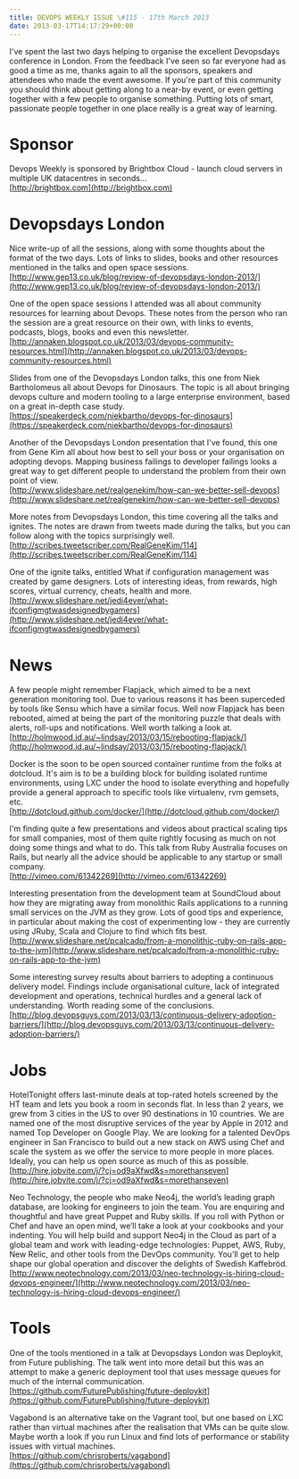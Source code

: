 ```yaml
---
title: DEVOPS WEEKLY ISSUE \#115 - 17th March 2013 
date: 2013-03-17T14:17:29+00:00
---
```


I've spent the last two days helping to organise the excellent Devopsdays conference in London. From the feedback I've seen so far everyone had as good a time as me, thanks again to all the sponsors, speakers and attendees who made the event awesome. If you're part of this community you should think about getting along to a near-by event, or even getting together with a few people to organise something. Putting lots of smart, passionate people together in one place really is a great way of learning.


Sponsor
======

Devops Weekly is sponsored by Brightbox Cloud - launch cloud servers in multiple UK datacentres in seconds...
<br>[http://brightbox.com](http://brightbox.com)


Devopsdays London
===============

Nice write-up of all the sessions, along with some thoughts about the format of the two days. Lots of links to slides, books and other resources mentioned in the talks and open space sessions.
<br>[http://www.gep13.co.uk/blog/review-of-devopsdays-london-2013/](http://www.gep13.co.uk/blog/review-of-devopsdays-london-2013/)


One of the open space sessions I attended was all about community resources for learning about Devops. These notes from the person who ran the session are a great resource on their own, with links to events, podcasts, blogs, books and even this newsletter.
<br>[http://annaken.blogspot.co.uk/2013/03/devops-community-resources.html](http://annaken.blogspot.co.uk/2013/03/devops-community-resources.html)


Slides from one of the Devopsdays London talks, this one from Niek Bartholomeus all about Devops for Dinosaurs. The topic is all about bringing devops culture and modern tooling to a large enterprise environment, based on a great in-depth case study.
<br>[https://speakerdeck.com/niekbartho/devops-for-dinosaurs](https://speakerdeck.com/niekbartho/devops-for-dinosaurs)


Another of the Devopsdays London presentation that I've found, this one from Gene Kim all about how best to sell your boss or your organisation on adopting devops. Mapping business failings to developer failings looks a great way to get different people to understand the problem from their own point of view.
<br>[http://www.slideshare.net/realgenekim/how-can-we-better-sell-devops](http://www.slideshare.net/realgenekim/how-can-we-better-sell-devops)


More notes from Devopsdays London, this time covering all the talks and ignites. The notes are drawn from tweets made during the talks, but you can follow along with the topics surprisingly well.
<br>[http://scribes.tweetscriber.com/RealGeneKim/114](http://scribes.tweetscriber.com/RealGeneKim/114)


One of the ignite talks, entitled What if configuration management was created by game designers. Lots of interesting ideas, from rewards, high scores, virtual currency, cheats, health and more.
<br>[http://www.slideshare.net/jedi4ever/what-ifconfigmgtwasdesignedbygamers](http://www.slideshare.net/jedi4ever/what-ifconfigmgtwasdesignedbygamers)


News
====

A few people might remember Flapjack, which aimed to be a next generation monitoring tool. Due to various reasons it has been superceded by tools like Sensu which have a similar focus. Well now Flapjack has been rebooted, aimed at being the part of the monitoring puzzle that deals with alerts, roll-ups and notifications. Well worth talking a look at.
<br>[http://holmwood.id.au/~lindsay/2013/03/15/rebooting-flapjack/](http://holmwood.id.au/~lindsay/2013/03/15/rebooting-flapjack/)


Docker is the soon to be open sourced container runtime from the folks at dotcloud. It's aim is to be a building block for building isolated runtime environments, using LXC under the hood to isolate everything and hopefully provide a general approach to specific tools like virtualenv, rvm gemsets, etc.
<br>[http://dotcloud.github.com/docker/](http://dotcloud.github.com/docker/)


I'm finding quite a few presentations and videos about practical scaling tips for small companies, most of them quite rightly focusing as much on not doing some things and what to do. This talk from Ruby Australia focuses on Rails, but nearly all the advice should be applicable to any startup or small company.
<br>[http://vimeo.com/61342269](http://vimeo.com/61342269)


Interesting presentation from the development team at SoundCloud about how they are migrating away from monolithic Rails applications to a running small services on the JVM as they grow. Lots of good tips and experience, in particular about making the cost of experimenting low - they are currently using JRuby, Scala and Clojure to find which fits best.
<br>[http://www.slideshare.net/pcalcado/from-a-monolithic-ruby-on-rails-app-to-the-jvm](http://www.slideshare.net/pcalcado/from-a-monolithic-ruby-on-rails-app-to-the-jvm)


Some interesting survey results about barriers to adopting a continuous delivery model. Findings include organisational culture, lack of integrated development and operations, technical hurdles and a general lack of understanding. Worth reading some of the conclusions.
<br>[http://blog.devopsguys.com/2013/03/13/continuous-delivery-adoption-barriers/](http://blog.devopsguys.com/2013/03/13/continuous-delivery-adoption-barriers/)


Jobs
====

HotelTonight offers last-minute deals at top-rated hotels screened by the HT team and lets you book a room in seconds flat.  In less than 2 years, we grew from 3 cities in the US to over 90 destinations in 10 countries. We are named one of the most disruptive services of the year by Apple in 2012 and named Top Developer on Google Play. We are looking for a talented DevOps engineer in San Francisco to build out a new stack on AWS using Chef and scale the system as we offer the service to more people in more places. Ideally, you can help us open source as much of this as possible.
<br>[http://hire.jobvite.com/j/?cj=od9aXfwd&s=morethanseven](http://hire.jobvite.com/j/?cj=od9aXfwd&s=morethanseven)


Neo Technology, the people who make Neo4j, the world’s leading graph database, are looking for engineers to join the team. You are enquiring and thoughtful and have great Puppet and Ruby skills. If you roll with Python or Chef and have an open mind, we’ll take a look at your cookbooks and your indenting. You will help build and support Neo4j in the Cloud as part of a global team and work with leading-edge technologies: Puppet, AWS, Ruby, New Relic, and other tools from the DevOps community. You’ll get to help shape our global operation and discover the delights of Swedish Kaffebröd.
<br>[http://www.neotechnology.com/2013/03/neo-technology-is-hiring-cloud-devops-engineer/](http://www.neotechnology.com/2013/03/neo-technology-is-hiring-cloud-devops-engineer/)


Tools
====

One of the tools mentioned in a talk at Devopsdays London was Deploykit, from Future publishing. The talk went into more detail but this was an attempt to make a generic deployment tool that uses message queues for much of the internal communication.
<br>[https://github.com/FuturePublishing/future-deploykit](https://github.com/FuturePublishing/future-deploykit)


Vagabond is an alternative take on the Vagrant tool, but one based on LXC rather than virtual machines after the realisation that VMs can be quite slow. Maybe worth a look if you run Linux and find lots of performance or stability issues with virtual machines.
<br>[https://github.com/chrisroberts/vagabond](https://github.com/chrisroberts/vagabond)



